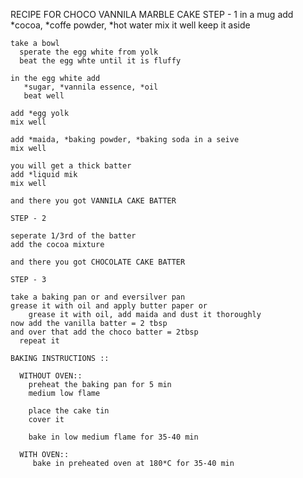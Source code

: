 RECIPE FOR CHOCO VANNILA MARBLE CAKE
  STEP - 1
    in a mug add 
       *cocoa, *coffe powder, *hot water
     mix it well 
     keep it aside

    take a bowl 
      sperate the egg white from yolk 
      beat the egg whte until it is fluffy

    in the egg white add 
       *sugar, *vannila essence, *oil
       beat well
    
    add *egg yolk
    mix well

    add *maida, *baking powder, *baking soda in a seive
    mix well

    you will get a thick batter
    add *liquid mik 
    mix well

    and there you got VANNILA CAKE BATTER

    STEP - 2

    seperate 1/3rd of the batter
    add the cocoa mixture

    and there you got CHOCOLATE CAKE BATTER

    STEP - 3

    take a baking pan or and eversilver pan
    grease it with oil and apply butter paper or 
        grease it with oil, add maida and dust it thoroughly
    now add the vanilla batter = 2 tbsp
    and over that add the choco batter = 2tbsp
      repeat it

    BAKING INSTRUCTIONS ::
      
      WITHOUT OVEN::
        preheat the baking pan for 5 min
        medium low flame
        
        place the cake tin
        cover it

        bake in low medium flame for 35-40 min

      WITH OVEN::
         bake in preheated oven at 180*C for 35-40 min
    
     